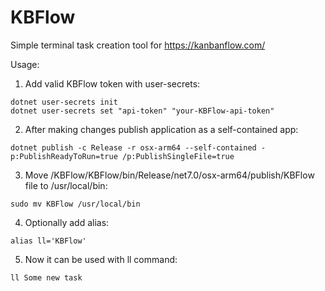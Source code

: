 # KBFlow
Simple terminal task creation tool for https://kanbanflow.com/

Usage:
1. Add valid KBFlow token with user-secrets:
```
dotnet user-secrets init
dotnet user-secrets set "api-token" "your-KBFlow-api-token"
```

2. After making changes publish application as a self-contained app:
```
dotnet publish -c Release -r osx-arm64 --self-contained -p:PublishReadyToRun=true /p:PublishSingleFile=true
```

3. Move /KBFlow/KBFlow/bin/Release/net7.0/osx-arm64/publish/KBFlow file to /usr/local/bin:
```
sudo mv KBFlow /usr/local/bin
```

4. Optionally add alias:
```
alias ll='KBFlow'
```

5. Now it can be used with ll command:
```
ll Some new task
```
